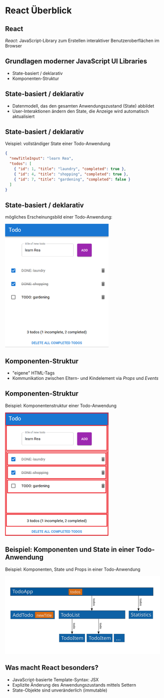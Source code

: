 # React Überblick

## React

_React_: JavaScript-Library zum Erstellen interaktiver Benutzeroberflächen im Browser

## Grundlagen moderner JavaScript UI Libraries

- State-basiert / deklarativ
- Komponenten-Struktur

## State-basiert / deklarativ

- Datenmodell, das den gesamten Anwendungszustand (State) abbildet
- User-Interaktionen ändern den State, die Anzeige wird automatisch aktualisiert

## State-basiert / deklarativ

Veispiel: vollständiger State einer Todo-Anwendung

```json
{
  "newTitleInput": "learn Rea",
  "todos": [
    { "id": 1, "title": "laundry", "completed": true },
    { "id": 4, "title": "shopping", "completed": true },
    { "id": 7, "title": "gardening", "completed": false }
  ]
}
```

## State-basiert / deklarativ

mögliches Erscheinungsbild einer Todo-Anwendung:

<img src="assets/todolist.png" alt="screenshot of a todo list application" style="height: 400px" />

## Komponenten-Struktur

- "eigene" HTML-Tags
- Kommunikation zwischen Eltern- und Kindelement via _Props_ und _Events_

## Komponenten-Struktur

Beispiel: Komponentenstruktur einer Todo-Anwendung

<img src="assets/todolist-component-structure.png" alt="screenshot of a todo list application with components outlined in red" style="height: 400px" />

## Beispiel: Komponenten und State in einer Todo-Anwendung

Beispiel: Komponenten, State und Props in einer Todo-Anwendung

<img src="assets/todo-components-state-props.svg" />

## Was macht React besonders?

- JavaScript-basierte Template-Syntax: JSX
- Explizite Änderung des Anwendungszustands mittels Settern
- State-Objekte sind unveränderlich (immutable)
